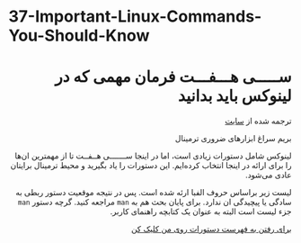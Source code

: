 # 37-Important-Linux-Commands-You-Should-Know    

<div dir=rtl>



# ســـــی هـــفـــت فرمان مهمی که در لینوکس باید بدانید

 

ترجمه شده از [سایت](https://www.howtogeek.com/412055/37-important-linux-commands-you-should-know/) 


بریم سراغ ابزارهای ضروری ترمینال

لینوکس شامل دستورات زیادی است، اما در اینجا ســـــــی هــفــت‌ تا از مهمترین ان‌ها را برای ار‌‌‌ائه در اینجا انتخاب کرده‌ایم. این دستورات را یاد بگیرید و محیط ترمینال برایتان عادی می‌شود.

لیست زیر براساس حروف الفبا ارئه شده است. پس در نتیجه موقعیت دستور ربطی به سادگی یا پیچیدگی ان ندارد. برای پایان بحث هم به `man` مراجعه کنید. گرچه دستور `man` جزء لیست است البته به عنوان یک کتابچه راهنمای کاربر.

[برای رفتن به فهرست دستورات روی من کلیک کن](https://github.com/elias8702/37-Important-Linux-Commands-You-Should-Know/blob/master/List%20commands.md)
